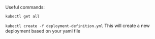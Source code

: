 Useful commands:

`kubectl get all` 

`kubectl create -f deployment-definition.yml` This will create a new deployment based on your yaml file
